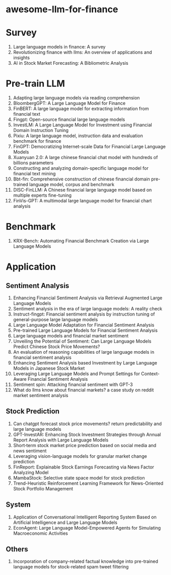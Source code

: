 # awesome-llm-for-finance

# Survey
1. Large language models in finance: A survey
2. Revolutionizing finance with llms: An overview of applications and insights
3. AI in Stock Market Forecasting: A Bibliometric Analysis


# Pre-train LLM
1. Adapting large language models via reading comprehension
2. BloombergGPT: A Large Language Model for Finance
3. FinBERT: A large language model for extracting information from financial text
4. Fingpt: Open-source financial large language models
5. InvestLM: A Large Language Model for Investment using Financial Domain Instruction Tuning
6. Pixiu: A large language model, instruction data and evaluation benchmark for finance
7. FinGPT: Democratizing Internet-scale Data for Financial Large Language Models
8. Xuanyuan 2.0: A large chinese financial chat model with hundreds of billions parameters
9. Constructing and analyzing domain-specific language model for financial text mining
10. Bbt-fin: Comprehensive construction of chinese financial domain pre-trained language model, corpus and benchmark
11. DISC-FinLLM: A Chinese financial large language model based on multiple experts fine-tuning
12. FinVis-GPT: A multimodal large language model for financial chart analysis

# Benchmark
1. KRX-Bench: Automating Financial Benchmark Creation via Large Language Models

# Application
## Sentiment Analysis
1. Enhancing Financial Sentiment Analysis via Retrieval Augmented Large Language Models
2. Sentiment analysis in the era of large language models: A reality check
3. Instruct-fingpt: Financial sentiment analysis by instruction tuning of general-purpose large language models
4. Large Language Model Adaptation for Financial Sentiment Analysis
5. Pre-trained Large Language Models for Financial Sentiment Analysis
6. Large language models and financial market sentiment
7. Unveiling the Potential of Sentiment: Can Large Language Models Predict Chinese Stock Price Movements?
8. An evaluation of reasoning capabilities of large language models in financial sentiment analysis
9. Enhancing Sentiment Analysis based Investment by Large Language Models in Japanese Stock Market
10. Leveraging Large Language Models and Prompt Settings for Context-Aware Financial Sentiment Analysis
11. Sentiment spin: Attacking financial sentiment with GPT-3
12. What do llms know about financial markets? a case study on reddit market sentiment analysis

## Stock Prediction
1. Can chatgpt forecast stock price movements? return predictability and large language models
2. GPT-InvestAR: Enhancing Stock Investment Strategies through Annual Report Analysis with Large Language Models
3. Short‐term stock market price prediction based on social media and news sentiment
4. Leveraging vision-language models for granular market change prediction
5. FinReport: Explainable Stock Earnings Forecasting via News Factor Analyzing Model
6. MambaStock: Selective state space model for stock prediction
7. Trend-Heuristic Reinforcement Learning Framework for News-Oriented Stock Portfolio Management

## System
1. Application of Conversational Intelligent Reporting System Based on Artificial Intelligence and Large Language Models
2. EconAgent: Large Language Model-Empowered Agents for Simulating Macroeconomic Activities

## Others
1. Incorporation of company-related factual knowledge into pre-trained language models for stock-related spam tweet filtering


